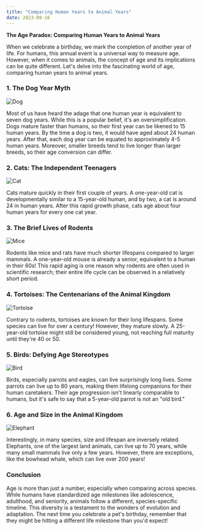 ```yaml
---
title: "Comparing Human Years to Animal Years"
date: 2023-08-16
---
```


**The Age Paradox: Comparing Human Years to Animal Years**

When we celebrate a birthday, we mark the completion of another year of life. For humans, this annual event is a universal way to measure age. However, when it comes to animals, the concept of age and its implications can be quite different. Let's delve into the fascinating world of age, comparing human years to animal years.

### 1. **The Dog Year Myth**

![Dog](/images/posts/2023-08-16/dog.jpg)

Most of us have heard the adage that one human year is equivalent to seven dog years. While this is a popular belief, it's an oversimplification. Dogs mature faster than humans, so their first year can be likened to 15 human years. By the time a dog is two, it would have aged about 24 human years. After that, each dog year can be equated to approximately 4-5 human years. Moreover, smaller breeds tend to live longer than larger breeds, so their age conversion can differ.

### 2. **Cats: The Independent Teenagers**

![Cat](/images/posts/2023-08-16/cat.jpg)

Cats mature quickly in their first couple of years. A one-year-old cat is developmentally similar to a 15-year-old human, and by two, a cat is around 24 in human years. After this rapid growth phase, cats age about four human years for every one cat year.

### 3. **The Brief Lives of Rodents**

![Mice](/images/posts/2023-08-16/mice.jpg)

Rodents like mice and rats have much shorter lifespans compared to larger mammals. A one-year-old mouse is already a senior, equivalent to a human in their 60s! This rapid aging is one reason why rodents are often used in scientific research; their entire life cycle can be observed in a relatively short period.

### 4. **Tortoises: The Centenarians of the Animal Kingdom**

![Tortoise](/images/posts/2023-08-16/tortoise.jpg)

Contrary to rodents, tortoises are known for their long lifespans. Some species can live for over a century! However, they mature slowly. A 25-year-old tortoise might still be considered young, not reaching full maturity until they're 40 or 50.

### 5. **Birds: Defying Age Stereotypes**

![Bird](/images/posts/2023-08-16/bird.jpg)

Birds, especially parrots and eagles, can live surprisingly long lives. Some parrots can live up to 80 years, making them lifelong companions for their human caretakers. Their age progression isn't linearly comparable to humans, but it's safe to say that a 5-year-old parrot is not an "old bird."

### 6. **Age and Size in the Animal Kingdom**

![Elephant](/images/posts/2023-08-16/elephant.jpg)

Interestingly, in many species, size and lifespan are inversely related. Elephants, one of the largest land animals, can live up to 70 years, while many small mammals live only a few years. However, there are exceptions, like the bowhead whale, which can live over 200 years!

### **Conclusion**

Age is more than just a number, especially when comparing across species. While humans have standardized age milestones like adolescence, adulthood, and seniority, animals follow a different, species-specific timeline. This diversity is a testament to the wonders of evolution and adaptation. The next time you celebrate a pet's birthday, remember that they might be hitting a different life milestone than you'd expect!
